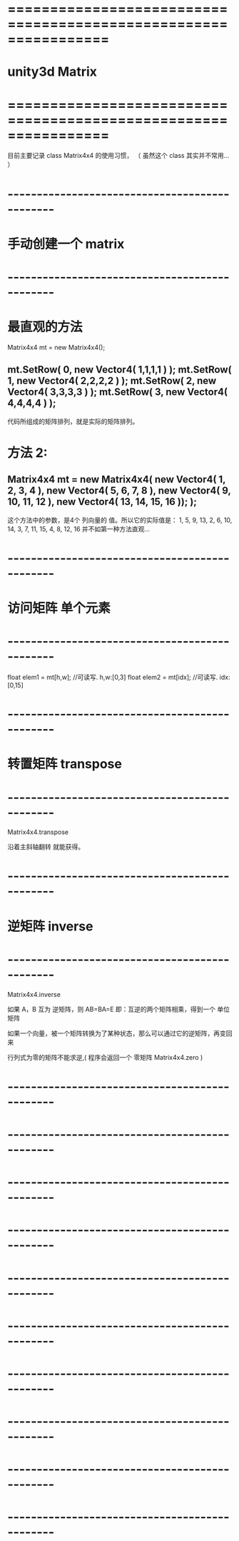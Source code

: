 # ================================================================ #
#                    unity3d  Matrix
# ================================================================ #

目前主要记录 class Matrix4x4 的使用习惯，
（ 虽然这个 class 其实并不常用... ）


# ---------------------------------------------- #
#          手动创建一个 matrix
# ---------------------------------------------- #

# 最直观的方法
Matrix4x4 mt = new Matrix4x4();

mt.SetRow( 0, new Vector4( 1,1,1,1 ) );
mt.SetRow( 1, new Vector4( 2,2,2,2 ) );
mt.SetRow( 2, new Vector4( 3,3,3,3 ) );
mt.SetRow( 3, new Vector4( 4,4,4,4 ) );
------
代码所组成的矩阵排列，就是实际的矩阵排列。


# 方法 2:
Matrix4x4 mt = new Matrix4x4(
    new Vector4( 1,  2,  3,  4  ),
    new Vector4( 5,  6,  7,  8  ),
    new Vector4( 9,  10, 11, 12 ),
    new Vector4( 13, 14, 15, 16 ));
);
------
这个方法中的参数，是4个 列向量的 值。所以它的实际值是：
1, 5, 9,  13,
2, 6, 10, 14,
3, 7, 11, 15,
4, 8, 12, 16
并不如第一种方法直观...


# ---------------------------------------------- #
#         访问矩阵 单个元素
# ---------------------------------------------- #
float elem1 = mt[h,w]; //可读写.  h,w:[0,3]
float elem2 = mt[idx]; //可读写.  idx:[0,15]


# ---------------------------------------------- #
#             转置矩阵  transpose
# ---------------------------------------------- #
Matrix4x4.transpose

沿着主斜轴翻转 就能获得。




# ---------------------------------------------- #
#             逆矩阵  inverse
# ---------------------------------------------- #
Matrix4x4.inverse

如果 A，B 互为 逆矩阵，则 AB=BA=E
即：互逆的两个矩阵相乘，得到一个 单位矩阵 

如果一个向量，被一个矩阵转换为了某种状态，那么可以通过它的逆矩阵，再变回来


行列式为零的矩阵不能求逆,( 程序会返回一个 零矩阵 Matrix4x4.zero )



# ---------------------------------------------- #
#             
# ---------------------------------------------- #





# ---------------------------------------------- #
#             
# ---------------------------------------------- #




# ---------------------------------------------- #
#             
# ---------------------------------------------- #




# ---------------------------------------------- #
#             
# ---------------------------------------------- #




# ---------------------------------------------- #
#             
# ---------------------------------------------- #








